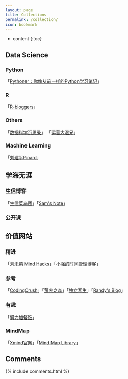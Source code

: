 ```yaml
---
layout: page
title: Collections
permalink: /collection/
icon: bookmark
---
```


* content
{:toc}




## Data Science

### Python
「[Pythoner：你像从前一样的Python学习笔记](http://www.pythoner.com/)」

### R
「[R-bloggers](https://www.r-bloggers.com/)」 

### Others
「[数据科学沉思录](http://yphuang.github.io/)」
「[运营大湿兄](https://ask.hellobi.com/blog/qinlu)」

### Machine Learning
「[刘建平Pinard](http://www.cnblogs.com/pinard/)」


## 学海无涯

### 生信博客
「[生信菜鸟团](http://www.bio-info-trainee.com/)」「[Sam's Note](http://qinqianshan.com/sample-page/)」

### 公开课


## 价值网站

### 精进
「[刘未鹏 Mind Hacks](http://mindhacks.cn/)」「[小强的时间管理博客](http://www.gtdlife.com/)」

### 参考
「[CodingCrush](http://codingcrush.me/)」「[萤火之森](http://frankorz.com/)」「[独立写生](http://www.cnfeat.com/)」「[Randy's Blog](https://lutaonan.com/)」

### 有趣
「[努力加餐饭](http://chenxiaohua.net/)」

### MindMap
「[Xmind官网](http://www.xmind.net/share/)」「[Mind Map Library](http://www.biggerplate.com/mindmap-library)」



## Comments

{% include comments.html %}
